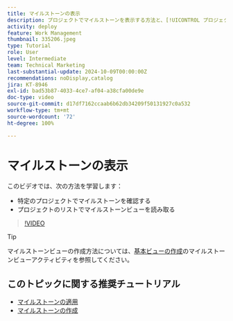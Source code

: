 ```yaml
---
title: マイルストーンの表示
description: プロジェクトでマイルストーンを表示する方法と、[!UICONTROL プロジェクト]エリアでマイルストーンビューを使用する方法について説明します。
activity: deploy
feature: Work Management
thumbnail: 335206.jpeg
type: Tutorial
role: User
level: Intermediate
team: Technical Marketing
last-substantial-update: 2024-10-09T00:00:00Z
recommendations: noDisplay,catalog
jira: KT-8946
exl-id: bad53b87-4033-4ce7-af04-a38cfa00de9e
doc-type: video
source-git-commit: d17df7162ccaab6b62db34209f50131927c0a532
workflow-type: tm+mt
source-wordcount: '72'
ht-degree: 100%

---
```


# マイルストーンの表示

このビデオでは、次の方法を学習します：

* 特定のプロジェクトでマイルストーンを確認する
* プロジェクトのリストでマイルストーンビューを読み取る

>[!VIDEO](https://video.tv.adobe.com/v/335206/?quality=12&learn=on&enablevpops)

>[!TIP]
>
>マイルストーンビューの作成方法については、[基本ビューの作成](/help/reporting/basic-reporting/create-a-basic-view.md)のマイルストーンビューアクティビティを参照してください。

## このトピックに関する推奨チュートリアル

* [マイルストーンの適用](/help/manage-work/approval-processes-and-milestone-paths/apply-milestones.md)
* [マイルストーンの作成](/help/administration-and-setup/approval-processes-and-milestone-paths/creating-milestones.md)


